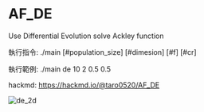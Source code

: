 # AF_DE
Use Differential Evolution solve Ackley function

執行指令: ./main [#population_size] [#dimesion] [#f] [#cr]

執行範例: ./main de 10 2 0.5 0.5

hackmd: https://hackmd.io/@taro0520/AF_DE

![de_2d](https://user-images.githubusercontent.com/54659199/170707818-747ee965-6cd0-41a1-8bb8-b1a4ce13a97d.gif)
